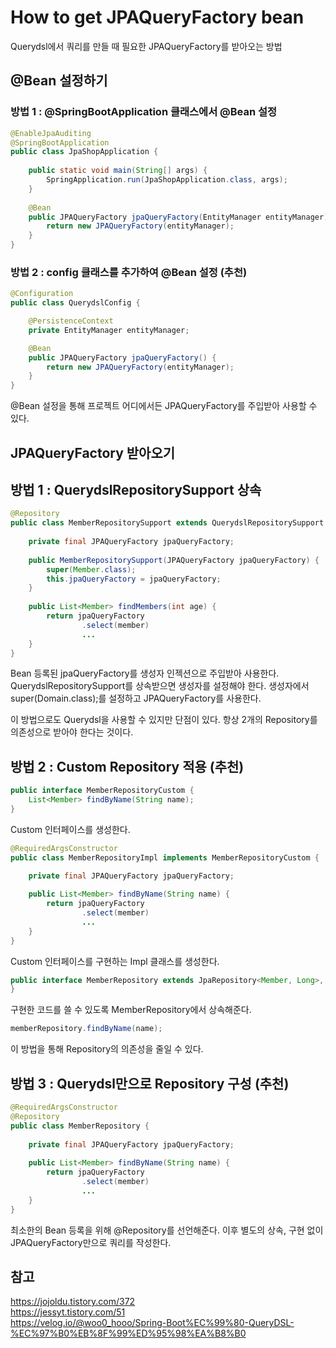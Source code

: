 # How to get JPAQueryFactory bean
Querydsl에서 쿼리를 만들 때 필요한 JPAQueryFactory를 받아오는 방법  

## @Bean 설정하기

### 방법 1 : @SpringBootApplication 클래스에서 @Bean 설정
```java
@EnableJpaAuditing
@SpringBootApplication
public class JpaShopApplication {
    
    public static void main(String[] args) {
        SpringApplication.run(JpaShopApplication.class, args);
    }
    
    @Bean
    public JPAQueryFactory jpaQueryFactory(EntityManager entityManager) {
        return new JPAQueryFactory(entityManager);
    }
}
```

### 방법 2 : config 클래스를 추가하여 @Bean 설정 (추천)

```java
@Configuration
public class QuerydslConfig {

    @PersistenceContext
    private EntityManager entityManager;

    @Bean
    public JPAQueryFactory jpaQueryFactory() {
        return new JPAQueryFactory(entityManager);
    }
}
```

@Bean 설정을 통해 프로젝트 어디에서든 JPAQueryFactory를 주입받아 사용할 수 있다.

## JPAQueryFactory 받아오기

## 방법 1 : QuerydslRepositorySupport 상속
```java
@Repository
public class MemberRepositorySupport extends QuerydslRepositorySupport {
    
    private final JPAQueryFactory jpaQueryFactory;
    
    public MemberRepositorySupport(JPAQueryFactory jpaQueryFactory) {
        super(Member.class);
        this.jpaQueryFactory = jpaQueryFactory;
    }
    
    public List<Member> findMembers(int age) {
        return jpaQueryFactory
                .select(member)
                ...
    }
}
```
Bean 등록된 jpaQueryFactory를 생성자 인젝션으로 주입받아 사용한다. QuerydslRepositorySupport를 상속받으면 생성자를 설정해야 한다. 생성자에서 super(Domain.class);를 설정하고 JPAQueryFactory를 사용한다.  

이 방법으로도 Querydsl을 사용할 수 있지만 단점이 있다. 항상 2개의 Repository를 의존성으로 받아야 한다는 것이다. 

## 방법 2 : Custom Repository 적용 (추천)

```java
public interface MemberRepositoryCustom {
    List<Member> findByName(String name);
}
```
Custom 인터페이스를 생성한다.

```java
@RequiredArgsConstructor
public class MemberRepositoryImpl implements MemberRepositoryCustom {
    
    private final JPAQueryFactory jpaQueryFactory;

    public List<Member> findByName(String name) {
        return jpaQueryFactory
                .select(member)
                ...
    }
}
```
Custom 인터페이스를 구현하는 Impl 클래스를 생성한다.

```java
public interface MemberRepository extends JpaRepository<Member, Long>, MemberRepositoryCustom {
}
```
구현한 코드를 쓸 수 있도록 MemberRepository에서 상속해준다.

```java
memberRepository.findByName(name);
```
이 방법을 통해 Repository의 의존성을 줄일 수 있다.

## 방법 3 : Querydsl만으로 Repository 구성 (추천)

```java
@RequiredArgsConstructor
@Repository
public class MemberRepository {
    
    private final JPAQueryFactory jpaQueryFactory;
    
    public List<Member> findByName(String name) {
        return jpaQueryFactory
                .select(member)
                ...
    }
} 
```
최소한의 Bean 등록을 위해 @Repository를 선언해준다. 이후 별도의 상속, 구현 없이 JPAQueryFactory만으로 쿼리를 작성한다.

## 참고
https://jojoldu.tistory.com/372  
https://jessyt.tistory.com/51  
https://velog.io/@woo0_hooo/Spring-Boot%EC%99%80-QueryDSL-%EC%97%B0%EB%8F%99%ED%95%98%EA%B8%B0    
